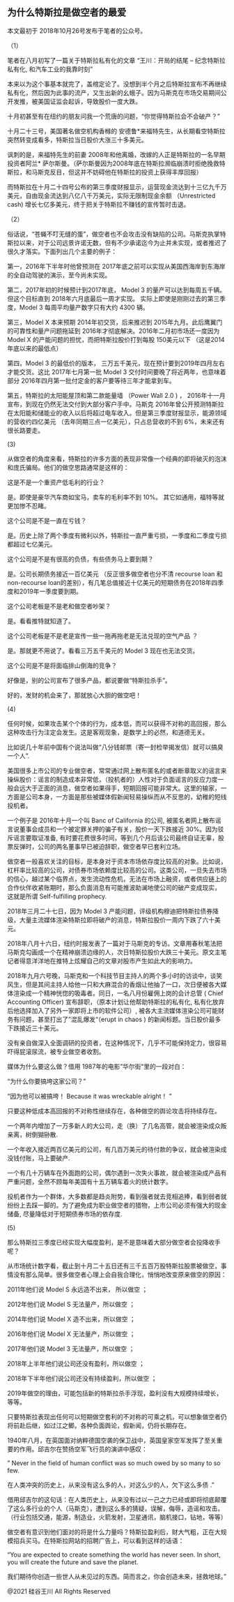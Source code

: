 ## 为什么特斯拉是做空者的最爱

本文最初于 2018年10月26号发布于笔者的公众号。

（1）

笔者在八月初写了一篇关于特斯拉私有化的文章 “王川：开局的结尾 &#8211; 纪念特斯拉私有化, 和汽车工业的我靠时刻”

本来以为这个事基本就完了，盖棺定论了。没想到半个月之后特斯拉宣布不再继续私有化，然后因为此事的流产，又生出新的幺蛾子。因为马斯克在市场交易期间公开发推，被美国证监会起诉，导致股价一度大跌。

十月初甚至有在纽约的朋友问我一个荒唐的问题，“你觉得特斯拉会不会破产？”

十月二十三号，美国著名做空机构香橼的 安德鲁*来福特先生，从长期看空特斯拉突然转变成看多，特斯拉当日股价大涨三十多美元。

讽刺的是，来福特先生的前妻 2008年和他离婚，改嫁的人正是特斯拉的一名早期投资者阿兰*
萨尔斯曼。（萨尔斯曼因为2008年底在特斯拉濒临崩溃时拒绝挽救特斯拉，和马斯克反目，但这并不妨碍他在特斯拉的投资上获得丰厚回报）

而特斯拉在十月二十四号公布的第三季度财报显示，运营现金流达到十三亿九千万美元，自由现金流达到八亿八千万美元，实际无限制现金余额
（Unrestricted cash) 增长七亿多美元，终于把关于特斯拉不赚钱的宣传暂时击退。

（2）

俗话说，“苍蝇不叮无缝的蛋”，做空者也不会攻击没有缺陷的公司。马斯克执掌特斯拉以来，对于公司远景许诺无数，但有不少承诺迄今为止并未实现，或者推迟了很久才落实。下面列出几个主要的例子：

第一，2016年下半年时他曾预测在 2017年底之前可以实现从美国西海岸到东海岸的全自动驾驶的演示，至今尚未实现。

第二，2017年初的时候预计到2017年底， Model 3 的量产可以达到每周五千辆。但这个目标直到 2018年六月底最后一周才实现。
实际上即使是刚刚过去的第三季度，Model 3 每周平均量产数字只有大约 4300 辆。

第三，Model X 本来预期 2014年初交货，后来推迟到 2015年九月。此后鹰翼门的可靠性和量产问题拖延到 2016年才彻底解决。2016年二月初市场还一度因为
Model X 的产能问题的担忧，而把特斯拉股价打到每股 150美元以下 （这是2014年底以来的最低点）

第四，Model 3 的最低价的版本， 三万五千美元，现在预计要到2019年四月左右才能交货。这比 2017年七月第一批 Model 3
交付时间要晚了将近两年，也意味着部分 2016年四月第一批付定金的客户要等待三年才能拿到车。

第五，特斯拉的太阳能屋顶和第二款能量墙 （Power Wall 2.0 ) ， 2016年十一月宣布，到现在仍然无法交付到大部分客户手中。马斯克
2016年曾公开预测特斯拉在太阳能和储能业的收入以后将超过电车收入。但是第三季度财报显示，能源领域的营收约四亿美元
（去年同期三点一亿美元），只占总营收的不到 6%，未来还有很长路要走。

(3)

从做空者的角度来看，特斯拉的许多方面的表现非常像一个经典的即将破灭的泡沫和庞氏骗局。他们的做空思路通常是这样的：

这是不是一个重资产低毛利的行业？

是。即使是豪华汽车商如宝马，卖车的毛利率不到 10%。 其它如通用，福特等就更加惨不忍睹。

这个公司是不是一直在亏钱？

是。历史上除了两个季度有微利以外，特斯拉一直严重亏损，一季度和二季度亏损都超过七亿美元。

这个公司是不是有很高的负债，有些债务马上要到期？

是。公司长期债务接近一百亿美元 （反正很多做空者也分不清 recourse loan 和 non-recourse
loan的差别），有几笔总值接近十亿美元的短期债务在2018年四季度和2019年一季度要到期。

这个公司老板是不是老和做空者吵架？

是。看看推特就知道了。

这个公司老板是不是老是宣传一些一拖再拖老是无法兑现的空气产品 ？

是。那就更不用说了。看看三万五千美元的 Model 3 现在也无法交货。

这个公司是不是将面临排山倒海的竞争？

好像是，别的公司宣布了很多产品，都说要做“特斯拉杀手”。

好的，发财的机会来了，那就放心大胆的做空吧！

(4)

任何时候，如果攻击某个个体的行为，成本低，而可以获得不对称的高回报，那么这种攻击行为注定会发生。这是客观现象，是数学上的必然，和道德无关。

比如说几十年前中国有个说法叫做“八分钱邮票（寄一封检举揭发信）就可以搞臭一个人”.

美国很多上市公司的专业做空者，常常通过网上散布匿名的或者断章取义的谣言来操纵股价：谣言的制造成本非常低，（投机者的）人性对于负面谣言的反应力度一般会远大于正面的消息，做空者如果得手，短期回报可能非常大。这里的输家，一方面是公司本身，一方面是那些被媒体假新闻轻易操纵而从不反思的，幼稚的短线投机者。

一个例子是 2016年十月一个叫 Banc of California 的公司, 被匿名者网上散布谣言说董事会成员和一个被定罪关押的骗子有关，股价一天下跌接近
30%。因为驳斥谣言要取证准备, 有时要花费很多时间，等到几个月后该公司最终自证无辜，股票反弹时，公司的两名董事早已被迫辞职，做空者早已套利立场。

做空者一般喜欢关注的目标，是本身对于资本市场依存度比较高的对象。比如说，杠杆率比较高的公司，对债券市场依赖度比较高的公司。这类公司，一旦失去市场的信心，越过某个临界点，发生流动性危机，无法在市场上融资，或者供应链上的合作伙伴收紧账期时，那么负面消息有可能推波助澜地使公司的破产变成现实，
这就是所谓 Self-fulfilling prophecy.

2018年三月二十七日，因为 Model 3 产能问题，评级机构穆迪把特斯拉债券降级，大量主流媒体渲染特斯拉即将破产的消息，特斯拉股价一周内下跌了六十美元。

2018年八月十六日，纽约时报发表了一篇对于马斯克的专访。文章用春秋笔法把马斯克勾画成一个在精神崩溃边缘的人，次日特斯拉股价大跌三十美元。原文主笔记者得意洋洋地在推特上炫耀自己的文章对股市产生如此大的影响力。

2018年九月六号晚，马斯克和一个科技节目主持人的两个多小时的访谈中，谈笑风生，但是其间主持人给他一只和大麻混合的香烟让他抽了一口，次日便被各大媒体渲染成一个精神恍惚的吸毒者。同日，一名八月份雇佣上岗的会计总管 (
Chief Accounting Officer) 宣布辞职，（原本计划让他帮助特斯拉的私有化, 私有化放弃后他选择加入了另外一家即将上市的软件公司）,
被各大主流媒体渲染公司可能财务有问题，甚至打出了”混乱爆发“（erupt in chaos ) 的新闻标题。当日股价最多下跌接近三十美元。

没有亲自做深入全面调研的投资者，在这种情况下，几乎不可能保持定力，很容易吓得屁滚尿流，被专业做空者收割。

媒体为什么要这么做？借用 1987年的电影”华尔街“里的一段对白：

&#8220;为什么你要搞垮这家公司？&#8221;

&#8220;因为他可以被搞垮！ Because it was wreckable alright！ &#8221;

只要这种低成本高回报的不对称性继续存在，各种做空的舆论攻击将持续存在。

一个两年内增加了一万多新人的大公司，走（换）了几名高管，就会被渲染成众叛亲离，树倒猢狲散.

一个年收入接近两百亿美元的公司，有几百万美元的待付款的争议，就会被渲染成没钱付账，马上要破产.

一个有几十万辆车在外面跑的公司，偶尔遇到一次失火事故，就会被渲染成产品有严重问题，全然不顾每年美国有十五万辆车着火的统计数字。

投机者作为一个群体，大多数都是趋炎附势，看到强者就去竞相追捧，看到弱者就纷纷上去踩一脚的。为了避免成为职业做空者的猎物，上市公司必须有强大的现金储备,
尽量降低对于短期债券市场的依存度.

(5)

那么特斯拉三季度已经实现大幅度盈利，是不是意味着大部分做空者会投降收手呢？

从市场统计数字看，截止到十月二十五日还有三千五百万股特斯拉股票被做空，事情没有那么简单。很多做空者心理上会自我合理化，悄悄地改变原来做空的原因：

2011年他们说 Model S 永远造不出来， 所以做空 ；

2012年他们说 Model S 无法量产，所以做空 ；

2014年他们说 Model X 造不出来，所以做空 ；

2016年他们说 Model X 无法量产，所以做空 ；

2017年他们说 Model 3 无法量产，所以做空 ；

2018年上半年他们说公司还没有盈利，所以做空 ；

2018年下半年他们说公司还没有持续盈利，所以做空 ；

2019年做空的理由，可能包括新的特斯拉杀手浮现，盈利没有大规模持续增长，等等。

只要特斯拉表现出任何可以短期做空套利的不对称的可乘之机，可以想象做空者仍将前赴后继，如过江之鲫。各种负面舆论，假新闻，仍将长期存在。

1940年八月，在英国面对纳粹德国空袭的保卫战中，英国皇家空军发挥了至关重要的作用。邱吉尔在赞扬空军飞行员的演讲中感叹：

&#8221; Never in the field of human conflict was so much owed by so many to so few.

在人类冲突的历史上，从来没有这么多的人，对这么少的人，欠下这么多债 .&#8221;

借用邱吉尔的这句话：在人类历史上，从来没有过以一己之力已经或即将彻底颠覆了这么多行业的个人（马斯克），遭到这么多的猜疑，误解，侮辱，造谣和攻击。
（行业包括交通，能源，制造业，火箭发射，卫星通讯，脑机接口，钻地，等等）

做空者有意识到他们面对的将是什么力量吗？特斯拉盈利后，财大气粗，正在大规模招兵买马。在特斯拉网站的招聘广告上，可以看到这样的话语：

&#8220;You are expected to create something the world has never seen. In short, you will create the future and save the
planet.

我们期待你创造一些世人从未见过的东西。简而言之，你会创造未来，拯救地球。&#8221;

@2021 硅谷王川 All Rights Reserved

